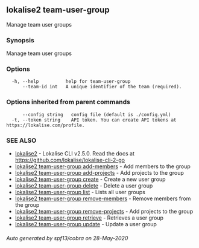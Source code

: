 ## lokalise2 team-user-group

Manage team user groups

### Synopsis

Manage team user groups

### Options

```
  -h, --help          help for team-user-group
      --team-id int   A unique identifier of the team (required).
```

### Options inherited from parent commands

```
      --config string   config file (default is ./config.yml)
  -t, --token string    API token. You can create API tokens at https://lokalise.com/profile.
```

### SEE ALSO

* [lokalise2](lokalise2.md)	 - Lokalise CLI v2.5.0. Read the docs at https://github.com/lokalise/lokalise-cli-2-go
* [lokalise2 team-user-group add-members](lokalise2_team-user-group_add-members.md)	 - Add members to the group
* [lokalise2 team-user-group add-projects](lokalise2_team-user-group_add-projects.md)	 - Add projects to the group
* [lokalise2 team-user-group create](lokalise2_team-user-group_create.md)	 - Create a new user group
* [lokalise2 team-user-group delete](lokalise2_team-user-group_delete.md)	 - Delete a user group
* [lokalise2 team-user-group list](lokalise2_team-user-group_list.md)	 - Lists all user groups
* [lokalise2 team-user-group remove-members](lokalise2_team-user-group_remove-members.md)	 - Remove members from the group
* [lokalise2 team-user-group remove-projects](lokalise2_team-user-group_remove-projects.md)	 - Add projects to the group
* [lokalise2 team-user-group retrieve](lokalise2_team-user-group_retrieve.md)	 - Retrieves a user group
* [lokalise2 team-user-group update](lokalise2_team-user-group_update.md)	 - Update a user group

###### Auto generated by spf13/cobra on 28-May-2020
